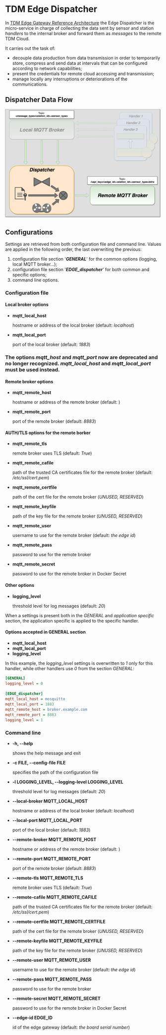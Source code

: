# TDM Edge Dispatcher
In [TDM Edge Gateway Reference Architecture](http://www.tdm-project.it/en/) the
Edge Dispatcher is the micro-service in charge of collecting the data sent by
sensor and station *handlers* to the internal broker and forward them as *messages* to
the remote TDM Cloud.

It carries out the task of:

- decouple data production from data transmission in order to temporarily
  store, compress and send data at intervals that can be configured according
  to network capabilities;
- present the credentials for remote cloud accessing and transmission;
- manage locally any interruptions or deteriorations of the communications.

## Dispatcher Data Flow
![Dispatcher Data Flow](./docs/img/dispatcher_data_flow.png)

## Configurations
Settings are retrieved from both configuration file and command line.
Values are applied in the following order, the last overwriting the previous:

1. configuration file section '***GENERAL***' for the common options (logging, local MQTT broker...);
2. configuration file section '***EDGE\_dispatcher***' for both common and specific options;
3. command line options.

### Configuration file
#### Local broker options
* **mqtt\_local\_host**

	hostname or address of the local broker (default: *localhost*) 

* **mqtt\_local\_port**

	port of the local broker (default: *1883*)


###  The options *mqtt\_host* and *mqtt\_port* now are deprecated and no longer recognized. *mqtt\_local\_host* and *mqtt\_local\_port* must be used instead.

#### Remote broker options
* **mqtt\_remote\_host**

	hostname or address of the remote broker (default: )

* **mqtt\_remote\_port**

	port of the remote broker (default: *8883*)

#### AUTH/TLS options for the remote borker
* **mqtt\_remote\_tls**

	remote broker uses TLS (default: *True*)

* **mqtt\_remote\_cafile**

	path of the trusted CA certificates file for the remote broker (default: */etc/ssl/cert.pem*)

* **mqtt\_remote\_certfile**

	path of the cert file for the remote broker (*UNUSED, RESERVED*)

* **mqtt\_remote\_keyfile**

	path of the key file for the remote broker (*UNUSED, RESERVED*)

* **mqtt\_remote\_user**

	username to use for the remote broker (default: *the edge id*)

* **mqtt\_remote\_pass**

	password to use for the remote broker

* **mqtt\_remote\_secret**

	password to use for the remote broker in Docker Secret

#### Other options
* **logging\_level**

   threshold level for log messages (default: *20*)

When a settings is present both in the *GENERAL* and *application specific*  section, the application specific is applied to the 
specific handler.

#### Options accepted in GENERAL section
* **mqtt\_local\_host**
* **mqtt\_local\_port**
* **logging\_level**

In this example, the *logging\_level* settings is overwritten to *1* only for this handler, while other handlers use *0* from the section *GENERAL*:

```ini
[GENERAL]
logging_level = 0

[EDGE_dispatcher]
mqtt_local_host = mosquitto
mqtt_local_port = 1883
mqtt_remote_host = broker.example.com
mqtt_remote_port = 8883
logging_level = 1
```

### Command line
-  **-h, --help**

	shows the help message and exit

-  **-c FILE, --config-file FILE**

	specifies the path of the configuration file

-  **-l LOGGING\_LEVEL, --logging-level LOGGING\_LEVEL**

	threshold level for log messages (default: *20*)

-  **--local-broker MQTT\_LOCAL\_HOST**

	hostname or address of the local broker (default: *localhost*)

-  **--local-port MQTT\_LOCAL\_PORT**

	port of the local broker (default: *1883*)

-  **--remote-broker MQTT\_REMOTE\_HOST**

	hostname or address of the remote broker (default: )

-  **--remote-port MQTT\_REMOTE\_PORT**

	port of the remote broker (default: *8883*)

-  **--remote-tls MQTT\_REMOTE\_TLS**

	remote broker uses TLS (default: *True*)

-  **--remote-cafile MQTT\_REMOTE\_CAFILE**

	path of the trusted CA certificates file for the remote broker (default: */etc/ssl/cert.pem*)

-  **--remote-certfile MQTT\_REMOTE\_CERTFILE**

	path of the cert file for the remote broker (*UNUSED, RESERVED*)

-  **--remote-keyfile MQTT\_REMOTE\_KEYFILE**

	path of the key file for the remote broker (*UNUSED, RESERVED*)

-  **--remote-user MQTT\_REMOTE\_USER**

	username to use for the remote broker (default: *the edge id*)

-  **--remote-pass MQTT\_REMOTE\_PASS**

	password to use for the remote broker

-  **--remote-secret MQTT\_REMOTE\_SECRET**

	password to use for the remote broker in Docker Secret

-  **--edge-id EDGE\_ID**

	id of the edge gateway (default: *the board serial number*)
